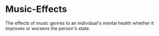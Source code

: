 # Music-Effects
The effects of music genres to an individual's mental health whether it improves or worsens the person's state.

